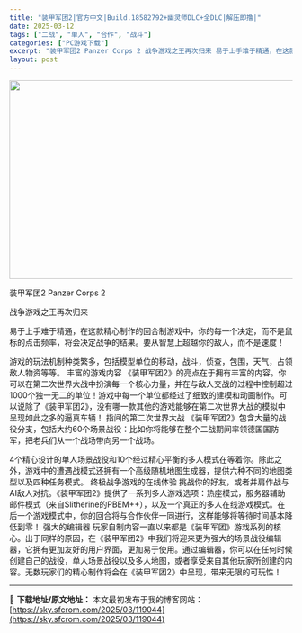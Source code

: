 ```yaml
---
title: "装甲军团2|官方中文|Build.18582792+幽灵师DLC+全DLC|解压即撸|"
date: 2025-03-12
tags: ["二战", "单人", "合作", "战斗"]
categories: ["PC游戏下载"]
excerpt: "装甲军团2 Panzer Corps 2 战争游戏之王再次归来 易于上手难于精通，在这款精心制作的回合制游戏中，你的每一个决定，而不是鼠标的点击频率，将会决定战争的结果。要从智慧上超越你的敌人，而不是速度！ 游戏的玩法机制种类繁多，包括模型单位的移动，战斗，侦查，包围，天气，占领敌人物资等等。 丰富&hellip;"
layout: post
---
```


<img class="aligncenter size-full wp-image-119056" src="https://sky.sfcrom.com/wp-content/uploads/2025/03/2025031215091146.webp" alt="" width="616" height="353" />

装甲军团2 Panzer Corps 2

战争游戏之王再次归来

易于上手难于精通，在这款精心制作的回合制游戏中，你的每一个决定，而不是鼠标的点击频率，将会决定战争的结果。要从智慧上超越你的敌人，而不是速度！

游戏的玩法机制种类繁多，包括模型单位的移动，战斗，侦查，包围，天气，占领敌人物资等等。
丰富的游戏内容
《装甲军团2》的亮点在于拥有丰富的内容。你可以在第二次世界大战中扮演每一个核心力量，并在与敌人交战的过程中控制超过1000个独一无二的单位！游戏中每一个单位都经过了细致的建模和动画制作。可以说除了《装甲军团2》，没有哪一款其他的游戏能够在第二次世界大战的模拟中呈现如此之多的逼真车辆！
指间的第二次世界大战
《装甲军团2》包含大量的战役分支，包括大约60个场景战役：比如你将能够在整个二战期间率领德国国防军，把老兵们从一个战场带向另一个战场。

4个精心设计的单人场景战役和10个经过精心平衡的多人模式在等着你。除此之外，游戏中的遭遇战模式还拥有一个高级随机地图生成器，提供六种不同的地图类型以及四种任务模式。
终极战争游戏的在线体验
挑战你的好友，或者并肩作战与AI敌人对抗。《装甲军团2》提供了一系列多人游戏选项：热座模式，服务器辅助邮件模式（来自Slitherine的PBEM++），以及一个真正的多人在线游戏模式。在后一个游戏模式中，你的回合将与合作伙伴一同进行，这样能够将等待时间基本降低到零！
强大的编辑器
玩家自制内容一直以来都是《装甲军团》游戏系列的核心。出于同样的原因，在《装甲军团2》中我们将迎来更为强大的场景战役编辑器，它拥有更加友好的用户界面，更加易于使用。通过编辑器，你可以在任何时候创建自己的战役，单人场景战役以及多人地图，或者享受来自其他玩家所创建的内容。无数玩家们的精心制作将会在《装甲军团2》中呈现，带来无限的可玩性！

---
📖 **下载地址/原文地址：** 本文最初发布于我的博客网站：[https://sky.sfcrom.com/2025/03/119044](https://sky.sfcrom.com/2025/03/119044)
